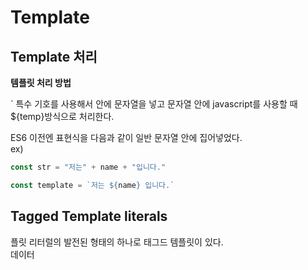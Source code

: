 # Template

## Template 처리

**템플릿 처리 방법**

` 특수 기호를 사용해서 안에 문자열을 넣고 문자열 안에 javascript를 사용할 때 \${temp}방식으로 처리한다.

ES6 이전엔 표현식을 다음과 같이 일반 문자열 안에 집어넣었다.  
ex)

```js
const str = "저는" + name + "입니다."
```

```js
const template = `저는 ${name} 입니다.`
```

## Tagged Template literals

플릿 리터럴의 발전된 형태의 하나로 태그드 템플릿이 있다.  
데이터

```js
```

